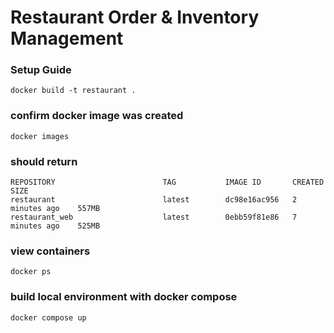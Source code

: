 # Restaurant Order & Inventory Management

### Setup Guide

```
docker build -t restaurant .
```

### confirm docker image was created
```
docker images
```
### should return
```
REPOSITORY                        TAG           IMAGE ID       CREATED          SIZE
restaurant                        latest        dc98e16ac956   2 minutes ago    557MB
restaurant_web                    latest        0ebb59f81e86   7 minutes ago    525MB
```

### view containers
```
docker ps
```

### build local environment with docker compose
```
docker compose up
```